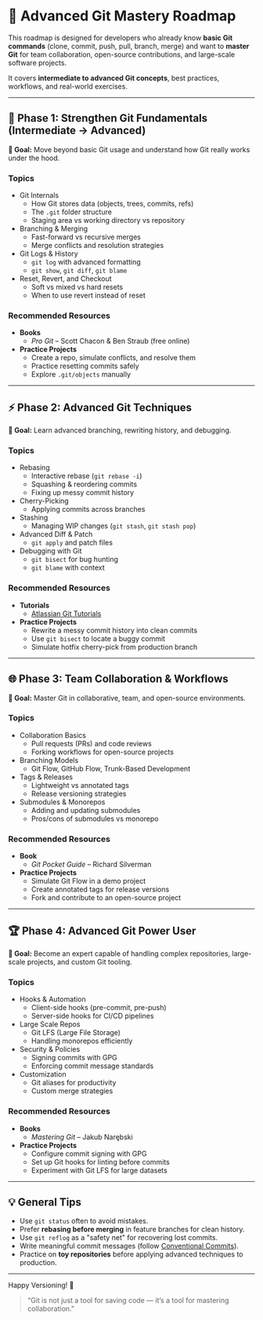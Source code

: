 # 🌳 Advanced Git Mastery Roadmap

This roadmap is designed for developers who already know **basic Git commands** (clone, commit, push, pull, branch, merge) and want to **master Git** for team collaboration, open-source contributions, and large-scale software projects.  

It covers **intermediate to advanced Git concepts**, best practices, workflows, and real-world exercises.  

---

## 📍 Phase 1: Strengthen Git Fundamentals (Intermediate → Advanced)

**🎯 Goal:** Move beyond basic Git usage and understand how Git really works under the hood.

### Topics
- Git Internals
  - How Git stores data (objects, trees, commits, refs)  
  - The `.git` folder structure  
  - Staging area vs working directory vs repository  
- Branching & Merging
  - Fast-forward vs recursive merges  
  - Merge conflicts and resolution strategies  
- Git Logs & History
  - `git log` with advanced formatting  
  - `git show`, `git diff`, `git blame`  
- Reset, Revert, and Checkout
  - Soft vs mixed vs hard resets  
  - When to use revert instead of reset  

### Recommended Resources
- **Books**  
  - *Pro Git* – Scott Chacon & Ben Straub (free online)  
- **Practice Projects**
  - Create a repo, simulate conflicts, and resolve them  
  - Practice resetting commits safely  
  - Explore `.git/objects` manually  

---

## ⚡ Phase 2: Advanced Git Techniques

**🎯 Goal:** Learn advanced branching, rewriting history, and debugging.

### Topics
- Rebasing
  - Interactive rebase (`git rebase -i`)  
  - Squashing & reordering commits  
  - Fixing up messy commit history  
- Cherry-Picking
  - Applying commits across branches  
- Stashing
  - Managing WIP changes (`git stash`, `git stash pop`)  
- Advanced Diff & Patch
  - `git apply` and patch files  
- Debugging with Git
  - `git bisect` for bug hunting  
  - `git blame` with context  

### Recommended Resources
- **Tutorials**  
  - [Atlassian Git Tutorials](https://www.atlassian.com/git/tutorials)  
- **Practice Projects**
  - Rewrite a messy commit history into clean commits  
  - Use `git bisect` to locate a buggy commit  
  - Simulate hotfix cherry-pick from production branch  

---

## 🌐 Phase 3: Team Collaboration & Workflows

**🎯 Goal:** Master Git in collaborative, team, and open-source environments.

### Topics
- Collaboration Basics
  - Pull requests (PRs) and code reviews  
  - Forking workflows for open-source projects  
- Branching Models
  - Git Flow, GitHub Flow, Trunk-Based Development  
- Tags & Releases
  - Lightweight vs annotated tags  
  - Release versioning strategies  
- Submodules & Monorepos
  - Adding and updating submodules  
  - Pros/cons of submodules vs monorepo  

### Recommended Resources
- **Book**  
  - *Git Pocket Guide* – Richard Silverman  
- **Practice Projects**
  - Simulate Git Flow in a demo project  
  - Create annotated tags for release versions  
  - Fork and contribute to an open-source project  

---

## 🏆 Phase 4: Advanced Git Power User

**🎯 Goal:** Become an expert capable of handling complex repositories, large-scale projects, and custom Git tooling.

### Topics
- Hooks & Automation
  - Client-side hooks (pre-commit, pre-push)  
  - Server-side hooks for CI/CD pipelines  
- Large Scale Repos
  - Git LFS (Large File Storage)  
  - Handling monorepos efficiently  
- Security & Policies
  - Signing commits with GPG  
  - Enforcing commit message standards  
- Customization
  - Git aliases for productivity  
  - Custom merge strategies  

### Recommended Resources
- **Books**  
  - *Mastering Git* – Jakub Narębski  
- **Practice Projects**
  - Configure commit signing with GPG  
  - Set up Git hooks for linting before commits  
  - Experiment with Git LFS for large datasets  

---

## 💡 General Tips

- Use `git status` often to avoid mistakes.  
- Prefer **rebasing before merging** in feature branches for clean history.  
- Use `git reflog` as a "safety net" for recovering lost commits.  
- Write meaningful commit messages (follow [Conventional Commits](https://www.conventionalcommits.org/)).  
- Practice on **toy repositories** before applying advanced techniques to production.  

---

Happy Versioning! 🎉  
> “Git is not just a tool for saving code — it’s a tool for mastering collaboration.”  
